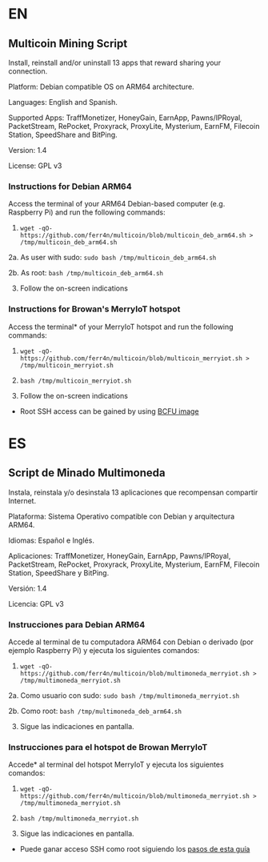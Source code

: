 # EN
## Multicoin Mining Script
Install, reinstall and/or uninstall 13 apps that reward sharing your connection.

Platform: Debian compatible OS on ARM64 architecture.

Languages: English and Spanish.

Supported Apps: TraffMonetizer, HoneyGain, EarnApp, Pawns/IPRoyal, PacketStream, RePocket, Proxyrack, ProxyLite, Mysterium, EarnFM, Filecoin Station, SpeedShare and BitPing.

Version: 1.4

License: GPL v3

### Instructions for Debian ARM64
Access the terminal of your ARM64 Debian-based computer (e.g. Raspberry Pi) and run the following commands:

1. `wget -qO- https://github.com/ferr4n/multicoin/blob/multicoin_deb_arm64.sh > /tmp/multicoin_deb_arm64.sh`

2a. As user with sudo: `sudo bash /tmp/multicoin_deb_arm64.sh`

2b. As root: `bash /tmp/multicoin_deb_arm64.sh`

3. Follow the on-screen indications

### Instructions for Browan's MerryIoT hotspot
Access the terminal* of your MerryIoT hotspot and run the following commands:

1. `wget -qO- https://github.com/ferr4n/multicoin/blob/multicoin_merryiot.sh > /tmp/multicoin_merryiot.sh`

2. `bash /tmp/multicoin_merryiot.sh`

3. Follow the on-screen indications

* Root SSH access can be gained by using [BCFU image](https://drive.google.com/drive/folders/1xxxJP7udmXkyyLGqBmzz7l15Ing898cl)

# ES
## Script de Minado Multimoneda
Instala, reinstala y/o desinstala 13 aplicaciones que recompensan compartir Internet.

Plataforma: Sistema Operativo compatible con Debian y arquitectura ARM64.

Idiomas: Español e Inglés.

Aplicaciones: TraffMonetizer, HoneyGain, EarnApp, Pawns/IPRoyal, PacketStream, RePocket, Proxyrack, ProxyLite, Mysterium, EarnFM, Filecoin Station, SpeedShare y BitPing.

Versión: 1.4

Licencia: GPL v3

### Instrucciones para Debian ARM64
Accede al terminal de tu computadora ARM64 con Debian o derivado (por ejemplo Raspberry Pi) y ejecuta los siguientes comandos:

1. `wget -qO- https://github.com/ferr4n/multicoin/blob/multimoneda_merryiot.sh > /tmp/multimoneda_merryiot.sh`

2a. Como usuario con sudo: `sudo bash /tmp/multimoneda_merryiot.sh`

2b. Como root: `bash /tmp/multimoneda_deb_arm64.sh`

3. Sigue las indicaciones en pantalla.

### Instrucciones para el hotspot de Browan MerryIoT
Accede* al terminal del hotspot MerryIoT y ejecuta los siguientes comandos:

1. `wget -qO- https://github.com/ferr4n/multicoin/blob/multimoneda_merryiot.sh > /tmp/multimoneda_merryiot.sh`

2. `bash /tmp/multimoneda_merryiot.sh`

3. Sigue las indicaciones en pantalla.

* Puede ganar acceso SSH como root siguiendo los [pasos de esta guía](https://telegra.ph/Activar-SSH-con-BCFU-en-Browan-MerryIoT-02-17)
